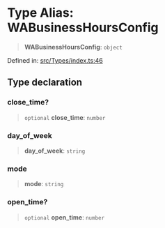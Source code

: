 # Type Alias: WABusinessHoursConfig

> **WABusinessHoursConfig**: `object`

Defined in: [src/Types/index.ts:46](https://github.com/Fokusdotid/bail/blob/043003e0dc220c8f52aef36f90c7026f3a192427/src/Types/index.ts#L46)

## Type declaration

### close\_time?

> `optional` **close\_time**: `number`

### day\_of\_week

> **day\_of\_week**: `string`

### mode

> **mode**: `string`

### open\_time?

> `optional` **open\_time**: `number`

